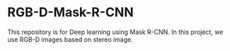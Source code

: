 # RGB-D-Mask-R-CNN
This repository is for Deep learning using Mask R-CNN. In this project, we use RGB-D images based on stereo image.
